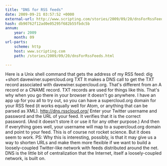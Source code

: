 ```yaml
---
title: "DNS for RSS feeds"
date: 2009-09-21 03:57:52 +0000
external-url: http://www.scripting.com/stories/2009/09/20/dnsForRssFeeds.html
hash: db90762f12ad0e05295f682b55fbdc5b
annum:
    year: 2009
    month: 09
url-parts:
    scheme: http
    host: www.scripting.com
    path: /stories/2009/09/20/dnsForRssFeeds.html

---
```


Here is a Unix shell command that gets the address of my RSS feed: dig +short davewiner.supercloud.org TXT
It makes a DNS call to get the TXT record associated with davewiner.supercloud.org. That's different from an A record or a CNAME record. TXT records are used for things like this. That's why when you go there in your browser it doesn't go anywhere. 
I have an app up for you all to try out, so you can have a supercloud.org domain for your RSS feed (it works equally well for Atom, or anything that can be parsed as XML).
http://dns.rsscloud.org/
Enter your Twitter username and password and the URL of your feed. It verifies that it is the correct password. (And it doesn't store it or use it for any other purpose.) And then if everything goes well, your username will map to a supercloud.org domain and point to your feed.
This is of course not rocket science.
But it does seem to work. 
PS: Why this is interesting, possibly, is that it may give us a way to shorten URLs and make them more flexible if we want to build a loosely-coupled Twitter-like network with feeds distributed around the net. DNS is the little bit of centralization that the Internet, itself a loosely-coupled network, is built on.
